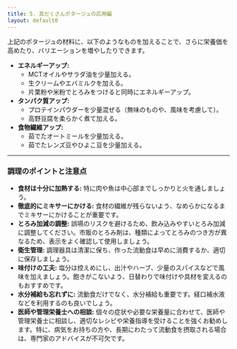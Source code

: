 ```yaml
---
title: 5. 具だくさんポタージュの応用編
layout: default0
---
```

上記のポタージュの材料に、以下のようなものを加えることで、さらに栄養価を高めたり、バリエーションを増やしたりできます。

* **エネルギーアップ:**
    * MCTオイルやサラダ油を少量加える。
    * 生クリームやエバミルクを加える。
    * 片栗粉や米粉でとろみをつけると同時にエネルギーアップ。
* **タンパク質アップ:**
    * プロテインパウダーを少量混ぜる（無味のものや、風味を考慮して）。
    * 高野豆腐を柔らかく煮て加える。
* **食物繊維アップ:**
    * 茹でたオートミールを少量加える。
    * 茹でたレンズ豆やひよこ豆を少量加える。

---

### 調理のポイントと注意点

* **食材は十分に加熱する:** 特に肉や魚は中心部までしっかりと火を通しましょう。
* **徹底的にミキサーにかける:** 食材の繊維が残らないよう、なめらかになるまでミキサーにかけることが重要です。
* **とろみ加減の調整:** 誤嚥のリスクを避けるため、飲み込みやすいとろみ加減に調整してください。市販のとろみ剤は、種類によってとろみのつき方が異なるため、表示をよく確認して使用しましょう。
* **衛生管理:** 調理器具は清潔に保ち、作った流動食は早めに消費するか、適切に保存しましょう。
* **味付けの工夫:** 塩分は控えめにし、出汁やハーブ、少量のスパイスなどで風味を加えましょう。飽きがこないよう、日替わりで味付けや具材を変えるのもおすすめです。
* **水分補給も忘れずに:** 流動食だけでなく、水分補給も重要です。経口補水液などを利用するのも良いでしょう。
* **医師や管理栄養士への相談:** 個々の症状や必要な栄養量に合わせて、医師や管理栄養士に相談し、適切なレシピや栄養指導を受けることを強くお勧めします。特に、病気をお持ちの方や、長期にわたって流動食を摂取される場合は、専門家のアドバイスが不可欠です。
